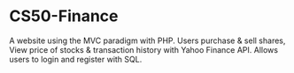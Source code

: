# CS50-Finance
A website using the MVC paradigm with PHP. Users purchase &amp; sell shares, View price of stocks &amp; transaction history with Yahoo Finance API. Allows users to login and register with SQL.
